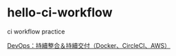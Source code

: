 # hello-ci-workflow
ci workflow practice

[DevOps：持續整合＆持續交付（Docker、CircleCI、AWS）](http://blog.amowu.com/2015/04/devops-continuous-integration-delivery-docker-circleci-aws-beanstalk.html)
